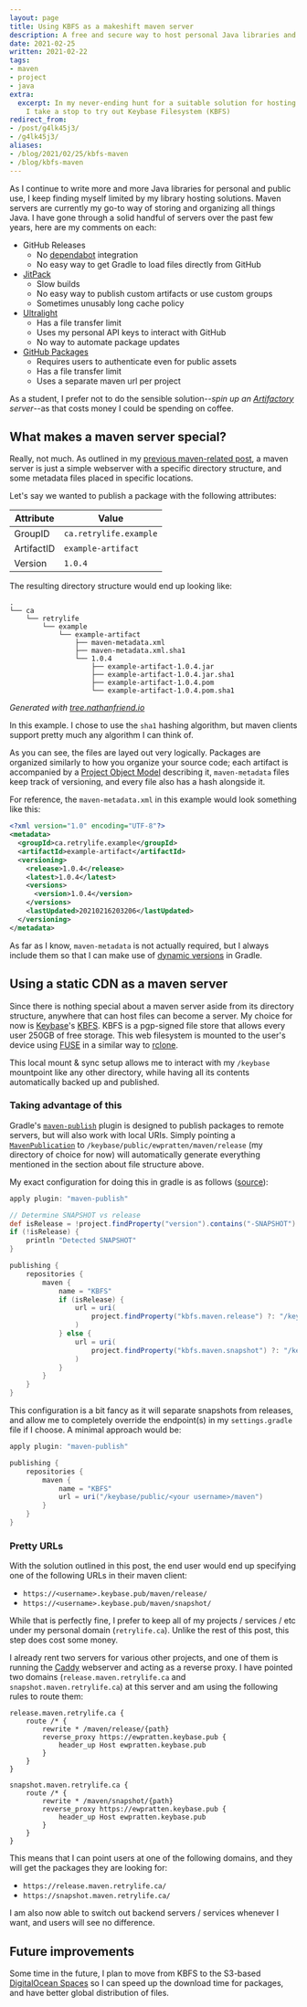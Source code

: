 ```yaml
---
layout: page
title: Using KBFS as a makeshift maven server
description: A free and secure way to host personal Java libraries and applications
date: 2021-02-25
written: 2021-02-22
tags:
- maven
- project
- java
extra:
  excerpt: In my never-ending hunt for a suitable solution for hosting Java libraries,
    I take a stop to try out Keybase Filesystem (KBFS)
redirect_from:
- /post/g4lk45j3/
- /g4lk45j3/
aliases:
- /blog/2021/02/25/kbfs-maven
- /blog/kbfs-maven
---
```


As I continue to write more and more Java libraries for personal and public use, I keep finding myself limited by my library hosting solutions. Maven servers are currently my go-to way of storing and organizing all things Java. I have gone through a solid handful of servers over the past few years, here are my comments on each:

 - GitHub Releases
   - No [dependabot](https://dependabot.com/) integration
   - No easy way to get Gradle to load files directly from GitHub
 - [JitPack](https://jitpack.io/)
   - Slow builds
   - No easy way to publish custom artifacts or use custom groups
   - Sometimes unusably long cache policy
 - [Ultralight](/blog/2020/09/17/ultralight-writeup)
   - Has a file transfer limit
   - Uses my personal API keys to interact with GitHub
   - No way to automate package updates
 - [GitHub Packages](https://github.com/features/packages)
   - Requires users to authenticate even for public assets
   - Has a file transfer limit
   - Uses a separate maven url per project

As a student, I prefer not to do the sensible solution--*spin up an [Artifactory](https://jfrog.com/artifactory/) server*--as that costs money I could be spending on coffee.

## What makes a maven server special?

Really, not much. As outlined in my [previous maven-related post](/blog/2020/09/17/ultralight-writeup), a maven server is just a simple webserver with a specific directory structure, and some metadata files placed in specific locations.

Let's say we wanted to publish a package with the following attributes:

| Attribute  | Value                  |
| ---------- | ---------------------- |
| GroupID    | `ca.retrylife.example` |
| ArtifactID | `example-artifact`     |
| Version    | `1.0.4`                |

The resulting directory structure would end up looking like:

```
.
└── ca
    └── retrylife
        └── example
            └── example-artifact
                ├── maven-metadata.xml
                ├── maven-metadata.xml.sha1
                └── 1.0.4
                    ├── example-artifact-1.0.4.jar
                    ├── example-artifact-1.0.4.jar.sha1
                    ├── example-artifact-1.0.4.pom
                    └── example-artifact-1.0.4.pom.sha1
```

<div class="center" markdown="1">

*Generated with [tree.nathanfriend.io](https://tree.nathanfriend.io)*

</div>

In this example. I chose to use the `sha1` hashing algorithm, but maven clients support pretty much any algorithm I can think of. 

As you can see, the files are layed out very logically. Packages are organized similarly to how you organize your source code; each artifact is accompanied by a [Project Object Model](https://maven.apache.org/guides/introduction/introduction-to-the-pom.html) describing it, `maven-metadata` files keep track of versioning, and every file also has a hash alongside it.

For reference, the `maven-metadata.xml` in this example would look something like this:

```xml
<?xml version="1.0" encoding="UTF-8"?>
<metadata>
  <groupId>ca.retrylife.example</groupId>
  <artifactId>example-artifact</artifactId>
  <versioning>
    <release>1.0.4</release>
    <latest>1.0.4</latest>
    <versions>
      <version>1.0.4</version>
    </versions>
    <lastUpdated>20210216203206</lastUpdated>
  </versioning>
</metadata>
```

As far as I know, `maven-metadata` is not actually required, but I always include them so that I can make use of [dynamic versions](https://docs.gradle.org/current/userguide/dynamic_versions.html) in Gradle.

## Using a static CDN as a maven server

Since there is nothing special about a maven server aside from its directory structure, anywhere that can host files can become a server. My choice for now is [Keybase](https://keybase.io/)'s [KBFS](https://book.keybase.io/docs/files). KBFS is a pgp-signed file store that allows every user 250GB of free storage. This web filesystem is mounted to the user's device using [FUSE](https://www.kernel.org/doc/html/latest/filesystems/fuse.html) in a similar way to [rclone](https://rclone.org/).

This local mount & sync setup allows me to interact with my `/keybase` mountpoint like any other directory, while having all its contents automatically backed up and published.

### Taking advantage of this

Gradle's [`maven-publish`](https://docs.gradle.org/current/userguide/publishing_maven.html) plugin is designed to publish packages to remote servers, but will also work with local URIs. Simply pointing a [`MavenPublication`](https://docs.gradle.org/current/dsl/org.gradle.api.publish.maven.MavenPublication.html) to `/keybase/public/ewpratten/maven/release` (my directory of choice for now) will automatically generate everything mentioned in the section about file structure above.

My exact configuration for doing this in gradle is as follows ([source](https://github.com/Ewpratten/gradle_scripts/blob/master/keybase_publishing.gradle)):

```groovy
apply plugin: "maven-publish"

// Determine SNAPSHOT vs release
def isRelease = !project.findProperty("version").contains("-SNAPSHOT")
if (!isRelease) {
    println "Detected SNAPSHOT"
}

publishing {
    repositories {
        maven {
            name = "KBFS"
            if (isRelease) {
                url = uri(
                    project.findProperty("kbfs.maven.release") ?: "/keybase/public/ewpratten/maven/release"
                )
            } else {
                url = uri(
                    project.findProperty("kbfs.maven.snapshot") ?: "/keybase/public/ewpratten/maven/snapshot"
                )
            }
        }
    }
}
```

This configuration is a bit fancy as it will separate snapshots from releases, and allow me to completely override the endpoint(s) in my `settings.gradle` file if I choose. A minimal approach would be:

```groovy
apply plugin: "maven-publish"

publishing {
    repositories {
        maven {
            name = "KBFS"
            url = uri("/keybase/public/<your username>/maven")
        }
    }
}
```

### Pretty URLs

With the solution outlined in this post, the end user would end up specifying one of the following URLs in their maven client:

 - `https://<username>.keybase.pub/maven/release/`
 - `https://<username>.keybase.pub/maven/snapshot/`

While that is perfectly fine, I prefer to keep all of my projects / services / etc under my personal domain (`retrylife.ca`). Unlike the rest of this post, this step does cost some money.

I already rent two servers for various other projects, and one of them is running the [Caddy](https://caddyserver.com/) webserver and acting as a reverse proxy. I have pointed two domains (`release.maven.retrylife.ca` and `snapshot.maven.retrylife.ca`) at this server and am using the following rules to route them:

```text
release.maven.retrylife.ca {
    route /* {
        rewrite * /maven/release/{path}
        reverse_proxy https://ewpratten.keybase.pub {
            header_up Host ewpratten.keybase.pub
        }
    }
}

snapshot.maven.retrylife.ca {
    route /* {
        rewrite * /maven/snapshot/{path}
        reverse_proxy https://ewpratten.keybase.pub {
            header_up Host ewpratten.keybase.pub
        }
    }
}
```

This means that I can point users at one of the following domains, and they will get the packages they are looking for:

 - `https://release.maven.retrylife.ca/`
 - `https://snapshot.maven.retrylife.ca/`

I am also now able to switch out backend servers / services whenever I want, and users will see no difference.

## Future improvements

Some time in the future, I plan to move from KBFS to the S3-based [DigitalOcean Spaces](https://www.digitalocean.com/products/spaces/) so I can speed up the download time for packages, and have better global distribution of files.
